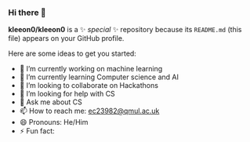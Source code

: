 ### Hi there 👋


**kleeon0/kleeon0** is a ✨ _special_ ✨ repository because its `README.md` (this file) appears on your GitHub profile.

Here are some ideas to get you started:

- 🔭 I’m currently working on machine learning
- 🌱 I’m currently learning Computer science and AI
- 👯 I’m looking to collaborate on Hackathons
- 🤔 I’m looking for help with CS
- 💬 Ask me about CS
- 📫 How to reach me: ec23982@qmul.ac.uk
- 😄 Pronouns: He/Him
- ⚡ Fun fact: 

